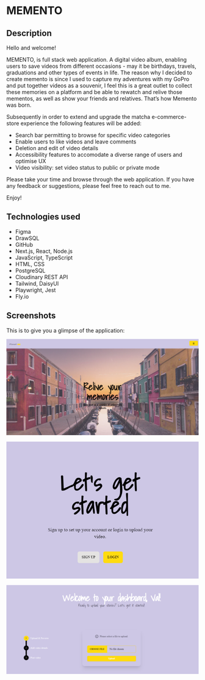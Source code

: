 # MEMENTO

## Description

Hello and welcome!

MEMENTO, is full stack web application. A digital video album, enabling users to save videos from different occasions - may it be birthdays, travels, graduations and other types of events in life. The reason why I decided to create memento is since I used to capture my adventures with my GoPro and put together videos as a souvenir, I feel this is a great outlet to collect these memories on a platform and be able to rewatch and relive those mementos, as well as show your friends and relatives. That’s how Memento was born.

Subsequently in order to extend and upgrade the matcha e-commerce-store experience the following features will be added:

- Search bar permitting to browse for specific video categories
- Enable users to like videos and leave comments
- Deletion and edit of video details
- Accessibility features to accomodate a diverse range of users and optimise UX
- Video visibility: set video status to public or private mode

Please take your time and browse through the web application. If you have any feedback or suggestions, please feel free to reach out to me.

Enjoy!

## Technologies used

- Figma
- DrawSQL
- GitHub
- Next.js, React, Node.js
- JavaScript, TypeScript
- HTML, CSS
- PostgreSQL
- Cloudinary REST API
- Tailwind, DaisyUI
- Playwright, Jest
- Fly.io

## Screenshots

This is to give you a glimpse of the application:

![Page](public/images/landingpage.png)

![Page](public/images/signup_login_section.png)

![Dashboard page](public/images/dashboard.png)

